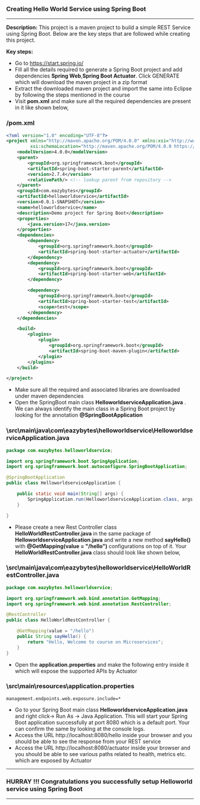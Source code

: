### Creating Hello World Service using Spring Boot
---

**Description:** This project is a maven project to build a simple REST Service using Spring Boot. Below are the key steps that are followed while creating this project.

**Key steps:**
- Go to https://start.spring.io/
- Fill all the details required to generate a Spring Boot project and add dependencies **Spring Web**,**Spring Boot Actuator**. Click GENERATE which will download the maven project in a zip format
- Extract the downloaded maven project and import the same into Eclipse by following the steps mentioned in the course
- Visit **pom.xml** and make sure all the required dependencies are present in it like shown below,
### /pom.xml

```xml
<?xml version="1.0" encoding="UTF-8"?>
<project xmlns="http://maven.apache.org/POM/4.0.0" xmlns:xsi="http://www.w3.org/2001/XMLSchema-instance"
		 xsi:schemaLocation="http://maven.apache.org/POM/4.0.0 https://maven.apache.org/xsd/maven-4.0.0.xsd">
	<modelVersion>4.0.0</modelVersion>
	<parent>
		<groupId>org.springframework.boot</groupId>
		<artifactId>spring-boot-starter-parent</artifactId>
		<version>2.7.4</version>
		<relativePath/> <!-- lookup parent from repository -->
	</parent>
	<groupId>com.eazybytes</groupId>
	<artifactId>helloworldservice</artifactId>
	<version>0.0.1-SNAPSHOT</version>
	<name>helloworldservice</name>
	<description>Demo project for Spring Boot</description>
	<properties>
		<java.version>17</java.version>
	</properties>
	<dependencies>
		<dependency>
			<groupId>org.springframework.boot</groupId>
			<artifactId>spring-boot-starter-actuator</artifactId>
		</dependency>
		<dependency>
			<groupId>org.springframework.boot</groupId>
			<artifactId>spring-boot-starter-web</artifactId>
		</dependency>

		<dependency>
			<groupId>org.springframework.boot</groupId>
			<artifactId>spring-boot-starter-test</artifactId>
			<scope>test</scope>
		</dependency>
	</dependencies>

	<build>
		<plugins>
			<plugin>
				<groupId>org.springframework.boot</groupId>
				<artifactId>spring-boot-maven-plugin</artifactId>
			</plugin>
		</plugins>
	</build>

</project>

```	
-  Make sure all the required and associated libraries are downloaded under maven dependencies
-  Open the SpringBoot main class **HelloworldserviceApplication.java** . We can always identify the main class in a Spring Boot project by looking for the annotation **@SpringBootApplication**

### \src\main\java\com\eazybytes\helloworldservice\HelloworldserviceApplication.java

```java
package com.eazybytes.helloworldservice;

import org.springframework.boot.SpringApplication;
import org.springframework.boot.autoconfigure.SpringBootApplication;

@SpringBootApplication
public class HelloworldserviceApplication {

	public static void main(String[] args) {
		SpringApplication.run(HelloworldserviceApplication.class, args);
	}

}

```
-  Please create a new Rest Controller class **HelloWorldRestController.java** in the same package of **HelloworldserviceApplication.java** and write a new method **sayHello()** with **@GetMapping(value = "/hello")** configurations on top of it. Your **HelloWorldRestController.java** class should look like shown below,

### \src\main\java\com\eazybytes\helloworldservice\HelloWorldRestController.java

```java
package com.eazybytes.helloworldservice;

import org.springframework.web.bind.annotation.GetMapping;
import org.springframework.web.bind.annotation.RestController;

@RestController
public class HelloWorldRestController {

	@GetMapping(value = "/hello")
	public String sayHello() {
		return "Hello, Welcome to course on Microservices";
	}
}
```
-  Open the **application.properties** and make the following entry inside it which will expose the supported APIs by Actuator
### \src\main\resources\application.properties
```
management.endpoints.web.exposure.include=*
```
-  Go to your Spring Boot main class **HelloworldserviceApplication.java** and right click-> Run As -> Java Application. This will start your Spring Boot application                successfully at port 8080 which is a default port. Your can confirm the same by looking at the console logs.
-  Access the URL http://localhost:8080/hello inside your browser and you should be able to see the response from your REST service
-  Access the URL http://localhost:8080/actuator inside your browser and you should be able to see various paths related to health, metrics etc. which are exposed by Actuator

---
### HURRAY !!! Congratulations you successfully setup Helloworld service using Spring Boot
---
